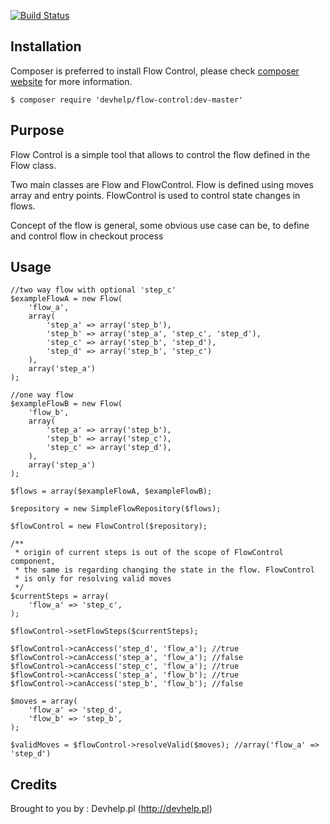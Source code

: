 [![Build Status](https://travis-ci.org/devhelp/flow-control.png)](https://travis-ci.org/devhelp/flow-control)

## Installation

Composer is preferred to install Flow Control, please check [composer website](http://getcomposer.org) for more information.

```
$ composer require 'devhelp/flow-control:dev-master'
```

## Purpose

Flow Control is a simple tool that allows to control the flow defined in the Flow class.

Two main classes are Flow and FlowControl. Flow is defined using moves array and entry points.
FlowControl is used to control state changes in flows.

Concept of the flow is general, some obvious use case can be, to define and control flow in checkout process

## Usage

```
//two way flow with optional 'step_c'
$exampleFlowA = new Flow(
    'flow_a',
    array(
        'step_a' => array('step_b'),
        'step_b' => array('step_a', 'step_c', 'step_d'),
        'step_c' => array('step_b', 'step_d'),
        'step_d' => array('step_b', 'step_c')
    ),
    array('step_a')
);

//one way flow
$exampleFlowB = new Flow(
    'flow_b',
    array(
        'step_a' => array('step_b'),
        'step_b' => array('step_c'),
        'step_c' => array('step_d'),
    ),
    array('step_a')
);

$flows = array($exampleFlowA, $exampleFlowB);

$repository = new SimpleFlowRepository($flows);

$flowControl = new FlowControl($repository);

/**
 * origin of current steps is out of the scope of FlowControl component,
 * the same is regarding changing the state in the flow. FlowControl
 * is only for resolving valid moves
 */
$currentSteps = array(
    'flow_a' => 'step_c',
);

$flowControl->setFlowSteps($currentSteps);

$flowControl->canAccess('step_d', 'flow_a'); //true
$flowControl->canAccess('step_a', 'flow_a'); //false
$flowControl->canAccess('step_c', 'flow_a'); //true
$flowControl->canAccess('step_a', 'flow_b'); //true
$flowControl->canAccess('step_b', 'flow_b'); //false

$moves = array(
    'flow_a' => 'step_d',
    'flow_b' => 'step_b',
);

$validMoves = $flowControl->resolveValid($moves); //array('flow_a' => 'step_d')
```

## Credits

Brought to you by : Devhelp.pl (http://devhelp.pl)